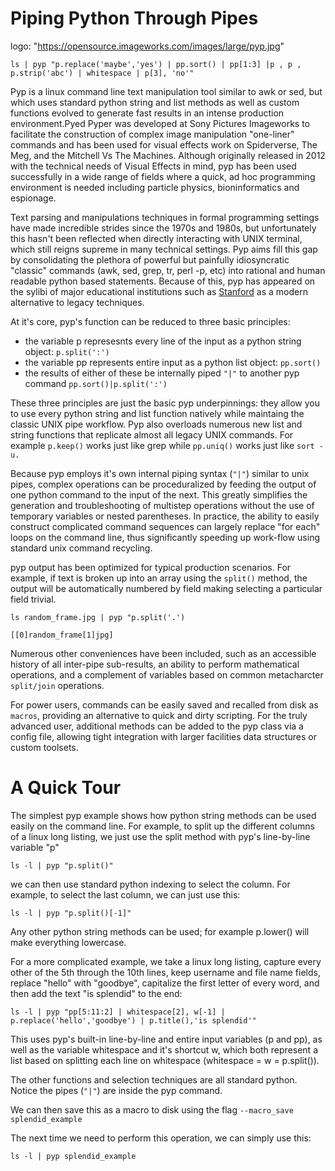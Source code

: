 # Piping Python Through Pipes

logo: "https://opensource.imageworks.com/images/large/pyp.jpg"

`ls | pyp "p.replace('maybe','yes') | pp.sort() | pp[1:3] |p , p , p.strip('abc') | whitespace | p[3], 'no'"`

Pyp is a linux command line text manipulation tool similar to awk or sed, but which uses standard python string and list methods as well as custom functions evolved to generate fast results in an intense production environment.Pyed Pyper was developed at Sony Pictures Imageworks to facilitate the construction of complex image manipulation "one-liner" commands and has been used for visual effects work on Spiderverse, The Meg, and the Mitchell Vs The Machines.  Although originally released in 2012 with the technical needs of Visual Effects in mind, pyp has been used successfully in a wide range of fields where a quick, ad hoc programming environment is needed including particle physics, bioninformatics and espionage.

   Text parsing and manipulations techniques in formal programming settings have made incredible strides since the 1970s and 1980s, but unfortunately this hasn't been reflected when directly interacting with UNIX terminal, which still reigns supreme in many technical settings.  Pyp aims fill this gap by consolidating the plethora of powerful but painfully idiosyncratic "classic" commands (awk, sed, grep, tr, perl -p, etc) into rational and human readable python based statements.  Because of this, pyp has appeared on the sylibi of major educational institutions such as [Stanford](https://web.stanford.edu/class/physics91SI/cgi-bin/?page_id=317) as a modern alternative to legacy techniques.

At it's core, pyp's function can be reduced to three basic principles:

* the variable p represesnts every line of the input as a python string object: `p.split(':')`
* the variable pp represents entire input as a python list object: `pp.sort()` 
* the results of either of these be internally piped `"|"` to another pyp command `pp.sort()|p.split(':')`

These three principles are just the basic pyp underpinnings: they allow you to use every python string and list function natively while maintaing the classic UNIX pipe workflow.  Pyp also overloads numerous new list and string functions that replicate almost all legacy UNIX commands.  For example `p.keep()` works just like grep while `pp.uniq()` works just like `sort -u.` 

Because pyp employs it's own internal piping syntax (`"|"`) similar to unix pipes, complex operations can be proceduralized by feeding the output of one python command to the input of the next. This greatly simplifies the generation and troubleshooting of multistep operations without the use of temporary variables or nested parentheses. In practice, the ability to easily construct complicated command sequences can largely replace "for each" loops on the command line, thus significantly speeding up work-flow using standard unix command recycling.



pyp output has been optimized for typical production scenarios. For example, if text is broken up into an array using the `split()` method, the output will be automatically numbered by field making selecting a particular field trivial.

`ls random_frame.jpg | pyp "p.split('.')`

`[[0]random_frame[1]jpg]` 
 

Numerous other conveniences have been included, such as an accessible history of all inter-pipe sub-results, an ability to perform mathematical operations, and a complement of variables based on common metacharcter `split/join` operations.

For power users, commands can be easily saved and recalled from disk as `macros`, providing an alternative to quick and dirty scripting. For the truly advanced user, additional methods can be added to the pyp class via a config file, allowing tight integration with larger facilities data structures or custom toolsets.





# A Quick Tour
The simplest pyp example shows how python string methods can be used easily on the command line. For example, to split up the different columns of a linux long listing, we just use the split method with pyp's line-by-line variable "p"

`ls -l | pyp "p.split()"`

we can then use standard python indexing to select the column. For example, to select the last column, we can just use this:

`ls -l | pyp "p.split()[-1]"`

Any other python string methods can be used; for example p.lower() will make everything lowercase.

For a more complicated example, we take a linux long listing, capture every other of the 5th through the 10th lines, keep username and file name fields, replace "hello" with "goodbye", capitalize the first letter of every word, and then add the text "is splendid" to the end:

`ls -l | pyp "pp[5:11:2] | whitespace[2], w[-1] | p.replace('hello','goodbye') | p.title(),'is splendid'"`

This uses pyp's built-in line-by-line and entire input variables (p and pp), as well as the variable whitespace and it's shortcut w, which both represent a list based on splitting each line on whitespace (whitespace = w = p.split()).

The other functions and selection techniques are all standard python. Notice the pipes (`"|"`) are inside the pyp command.

We can then save this as a macro to disk using the flag `--macro_save splendid_example`

The next time we need to perform this operation, we can simply use this:

`ls -l | pyp splendid_example`







